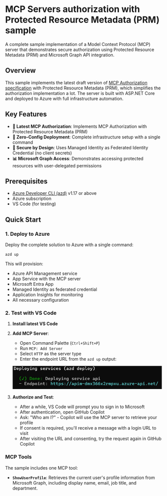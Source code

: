 # MCP Servers authorization with Protected Resource Metadata (PRM) sample 

A complete sample implementation of a Model Context Protocol (MCP) server that demonstrates secure authorization using Protected Resource Metadata (PRM) and Microsoft Graph API integration.

## Overview

This sample implements the latest draft version of [MCP Authorization specification](https://modelcontextprotocol.io/specification/draft/basic/authorization) with Protected Resource Metadata (PRM), which simplifies the authorization implementation a lot. The server is built with ASP.NET Core and deployed to Azure with full infrastructure automation.

## Key Features

- **🔐 Latest MCP Authorization**: Implements MCP Authorization with Protected Resource Metadata (PRM)
- **🚀 Zero-Config Deployment**: Complete infrastructure setup with a single command
- **🔑 Secure by Design**: Uses Managed Identity as Federated Identity Credential (no client secrets)
- **📊 Microsoft Graph Access**: Demonstrates accessing protected resources with user-delegated permissions

## Prerequisites

- [Azure Developer CLI (azd)](https://aka.ms/azd) v1.17 or above
- Azure subscription
- VS Code (for testing)

## Quick Start

### 1. Deploy to Azure

Deploy the complete solution to Azure with a single command:

```shell
azd up
```

This will provision:
- Azure API Management service
- App Service with the MCP server
- Microsoft Entra App
- Managed Identity as federated credential
- Application Insights for monitoring
- All necessary configuration

### 2. Test with VS Code

1. **Install latest VS Code**
2. **Add MCP Server**:
   - Open Command Palette (`Ctrl+Shift+P`)
   - Run `MCP: Add Server`
   - Select `HTTP` as the server type
   - Enter the endpoint URL from the `azd up` output:
   
   ![azd up result](azdup.PNG)

3. **Authorize and Test**:
   - After a while, VS Code will prompt you to sign in to Microsoft
   - After authentication, open GitHub Copilot
   - Ask: "Who am I?" - Copilot will use the MCP server to retrieve your profile
   - If consent is required, you'll receive a message with a login URL to visit
   - After visiting the URL and consenting, try the request again in GitHub Copilot

### MCP Tools

The sample includes one MCP tool:

- **`ShowUserProfile`**: Retrieves the current user's profile information from Microsoft Graph, including display name, email, job title, and department.
